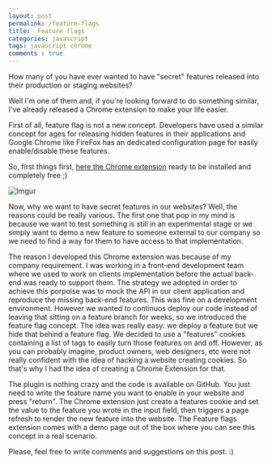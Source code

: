 ```yaml
---
layout: post
permalink: /feature-flags
title:  Feature flags
categories: javascript
tags: javascript chrome
comments : true
---
```


How many of you have ever wanted to have "secret" features released into their
production or staging websites?

Well I'm one of them and, if you're looking forward to do something similar,
I've already released a Chrome extension to make your life easier.

First of all, feature flag is not a new concept. Developers have used a similar
concept for ages for releasing hidden features in their applications and Google
Chrome like FireFox has an dedicated configuration page for easily
enable/disable these features.

So, first things first, [here the Chrome extension][feature-flag-extension]
ready to be installed and completely free ;)

![Imgur][feature-flags-screenshot]

Now, why we want to have secret features in our websites? Well, the reasons
could be really various. The first one that pop in my mind is because we want
to test something is still in an experimental stage or we simply want to demo a
new feature to someone external to our company so we need to find a way for
them to have access to that implementation.

The reason I developed this Chrome extension was because of my company requirement. I was working in a front-end development team where we used to work on clients implementation before the actual back-end was ready to support them. The strategy we adopted in order to achieve this porpoise was to mock the API in our client application and reproduce the missing back-end features. This was fine on a development environment. However we wanted to continuos deploy our code instead of leaving that sitting on a feature branch for weeks, so we introduced the feature flag concept.
The idea was really easy: we deploy a feature but we hide that behind a feature flag. We decided to use a "features" cookies containing a list of tags to easily turn those features on and off. However, as you can probably imagine, product owners, web designers, etc were not really confident with the idea of hacking a website creating cookies. So that's why I had the idea of creating a Chrome Extension for that.

The plugin is nothing crazy and the code is available on GitHub. You just need to write the feature name you want to enable in your website and press "return". The Chrome extension just create a features cookie and set the value to the feature you wrote in the input field, then triggers a page refresh to render the new feature into the website.
The Feature flags extension comes with a demo page out of the box where you can see this concept in a real scenario.

Please, feel free to write comments and suggestions on this post. :)

[feature-flag-extension]:https://chrome.google.com/webstore/detail/chrome-feature-flag/ekipaajelfmafbclnihjedhmelofhecl
[feature-flags-screenshot]:http://i.imgur.com/qSIgNRB.jpg
